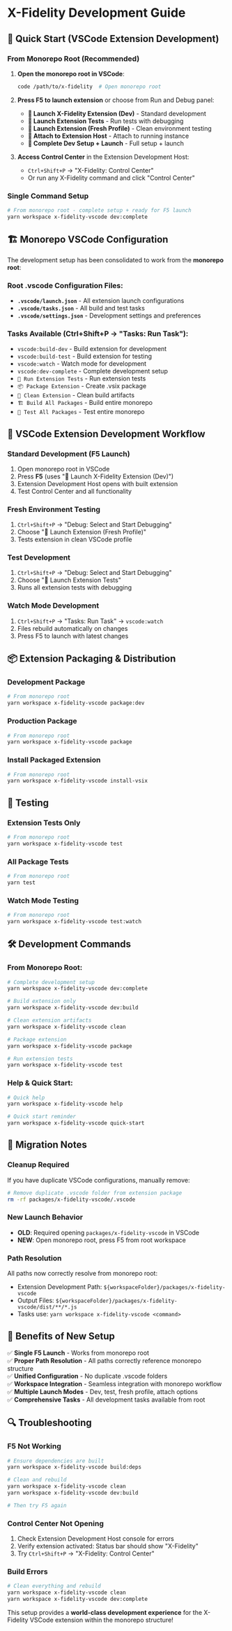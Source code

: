 # X-Fidelity Development Guide

## 🚀 Quick Start (VSCode Extension Development)

### **From Monorepo Root (Recommended)**

1. **Open the monorepo root in VSCode**:
   ```bash
   code /path/to/x-fidelity  # Open monorepo root
   ```

2. **Press F5 to launch extension** or choose from Run and Debug panel:
   - **🚀 Launch X-Fidelity Extension (Dev)** - Standard development
   - **🧪 Launch Extension Tests** - Run tests with debugging  
   - **🔧 Launch Extension (Fresh Profile)** - Clean environment testing
   - **🐛 Attach to Extension Host** - Attach to running instance
   - **🏃 Complete Dev Setup + Launch** - Full setup + launch

3. **Access Control Center** in the Extension Development Host:
   - `Ctrl+Shift+P` → "X-Fidelity: Control Center"
   - Or run any X-Fidelity command and click "Control Center"

### **Single Command Setup**

```bash
# From monorepo root - complete setup + ready for F5 launch
yarn workspace x-fidelity-vscode dev:complete
```

## 🏗️ **Monorepo VSCode Configuration**

The development setup has been consolidated to work from the **monorepo root**:

### **Root .vscode Configuration Files:**
- **`.vscode/launch.json`** - All extension launch configurations
- **`.vscode/tasks.json`** - All build and test tasks  
- **`.vscode/settings.json`** - Development settings and preferences

### **Tasks Available (Ctrl+Shift+P → "Tasks: Run Task"):**
- `vscode:build-dev` - Build extension for development
- `vscode:build-test` - Build extension for testing
- `vscode:watch` - Watch mode for development
- `vscode:dev-complete` - Complete development setup
- `🧪 Run Extension Tests` - Run extension tests
- `📦 Package Extension` - Create .vsix package
- `🧹 Clean Extension` - Clean build artifacts
- `🏗️ Build All Packages` - Build entire monorepo
- `🧪 Test All Packages` - Test entire monorepo

## 🔧 **VSCode Extension Development Workflow**

### **Standard Development (F5 Launch)**
1. Open monorepo root in VSCode
2. Press **F5** (uses "🚀 Launch X-Fidelity Extension (Dev)")
3. Extension Development Host opens with built extension
4. Test Control Center and all functionality

### **Fresh Environment Testing**
1. `Ctrl+Shift+P` → "Debug: Select and Start Debugging"
2. Choose "🔧 Launch Extension (Fresh Profile)"
3. Tests extension in clean VSCode profile

### **Test Development**
1. `Ctrl+Shift+P` → "Debug: Select and Start Debugging"  
2. Choose "🧪 Launch Extension Tests"
3. Runs all extension tests with debugging

### **Watch Mode Development**
1. `Ctrl+Shift+P` → "Tasks: Run Task" → `vscode:watch`
2. Files rebuild automatically on changes
3. Press F5 to launch with latest changes

## 📦 **Extension Packaging & Distribution**

### **Development Package**
```bash
# From monorepo root
yarn workspace x-fidelity-vscode package:dev
```

### **Production Package**
```bash
# From monorepo root  
yarn workspace x-fidelity-vscode package
```

### **Install Packaged Extension**
```bash
# From monorepo root
yarn workspace x-fidelity-vscode install-vsix
```

## 🧪 **Testing**

### **Extension Tests Only**
```bash
# From monorepo root
yarn workspace x-fidelity-vscode test
```

### **All Package Tests**
```bash
# From monorepo root
yarn test
```

### **Watch Mode Testing**
```bash
# From monorepo root
yarn workspace x-fidelity-vscode test:watch
```

## 🛠️ **Development Commands**

### **From Monorepo Root:**
```bash
# Complete development setup
yarn workspace x-fidelity-vscode dev:complete

# Build extension only
yarn workspace x-fidelity-vscode dev:build

# Clean extension artifacts  
yarn workspace x-fidelity-vscode clean

# Package extension
yarn workspace x-fidelity-vscode package

# Run extension tests
yarn workspace x-fidelity-vscode test
```

### **Help & Quick Start:**
```bash
# Quick help
yarn workspace x-fidelity-vscode help

# Quick start reminder
yarn workspace x-fidelity-vscode quick-start
```

## 🚨 **Migration Notes**

### **Cleanup Required**
If you have duplicate VSCode configurations, manually remove:
```bash
# Remove duplicate .vscode folder from extension package
rm -rf packages/x-fidelity-vscode/.vscode
```

### **New Launch Behavior**
- **OLD**: Required opening `packages/x-fidelity-vscode` in VSCode
- **NEW**: Open monorepo root, press F5 from root workspace

### **Path Resolution**  
All paths now correctly resolve from monorepo root:
- Extension Development Path: `${workspaceFolder}/packages/x-fidelity-vscode`
- Output Files: `${workspaceFolder}/packages/x-fidelity-vscode/dist/**/*.js`
- Tasks use: `yarn workspace x-fidelity-vscode <command>`

## 🎯 **Benefits of New Setup**

✅ **Single F5 Launch** - Works from monorepo root  
✅ **Proper Path Resolution** - All paths correctly reference monorepo structure  
✅ **Unified Configuration** - No duplicate .vscode folders  
✅ **Workspace Integration** - Seamless integration with monorepo workflow  
✅ **Multiple Launch Modes** - Dev, test, fresh profile, attach options  
✅ **Comprehensive Tasks** - All development tasks available from root

## 🔍 **Troubleshooting**

### **F5 Not Working**
```bash
# Ensure dependencies are built
yarn workspace x-fidelity-vscode build:deps

# Clean and rebuild
yarn workspace x-fidelity-vscode clean
yarn workspace x-fidelity-vscode dev:build

# Then try F5 again
```

### **Control Center Not Opening**
1. Check Extension Development Host console for errors
2. Verify extension activated: Status bar should show "X-Fidelity"
3. Try `Ctrl+Shift+P` → "X-Fidelity: Control Center"

### **Build Errors**
```bash  
# Clean everything and rebuild
yarn workspace x-fidelity-vscode clean
yarn workspace x-fidelity-vscode dev:complete
```

This setup provides a **world-class development experience** for the X-Fidelity VSCode extension within the monorepo structure! 